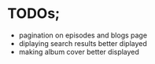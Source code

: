# TODOs;
- pagination on episodes and blogs page
- diplaying search results better diplayed
- making album cover better displayed
